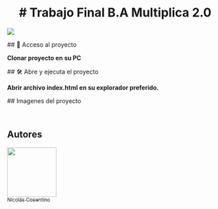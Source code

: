 <h1 align="center"># Trabajo Final B.A Multiplica 2.0</h1>

<p align="left">
   <img src="https://img.shields.io/badge/STATUS-EN PROCESO-green">
</p>

\## 📁 Acceso al proyecto

**Clonar proyecto en su PC**

\## 🛠️ Abre y ejecuta el proyecto

**Abrir archivo index.html en su explorador preferido.**

\## Imagenes del proyecto

<p align="center">
   <img src="">
</p>

<p align="center">
   <img src="">
</p>

## Autores
[<img src="https://img.freepik.com/vector-premium/rostro-completo-adolescente-aislado-sobre-fondo-blanco-ilustracion-vectorial-avatar-redes-sociales_125869-1785.jpg?w=2000" width=115><br><sub>Nicolás Cosentino</sub>](https://github.com/nicolasc1991)
